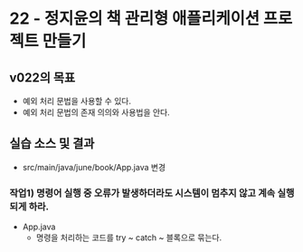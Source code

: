 # 22 - 정지윤의 책 관리형 애플리케이션 프로젝트 만들기

## v022의 목표

- 예외 처리 문법을 사용할 수 있다.
- 예외 처리 문법의 존재 의의와 사용법을 안다.

## 실습 소스 및 결과

- src/main/java/june/book/App.java 변경


### 작업1) 명령어 실행 중 오류가 발생하더라도 시스템이 멈추지 않고 계속 실행되게 하라.

- App.java
    - 명령을 처리하는 코드를 try ~ catch ~ 블록으로 묶는다.
